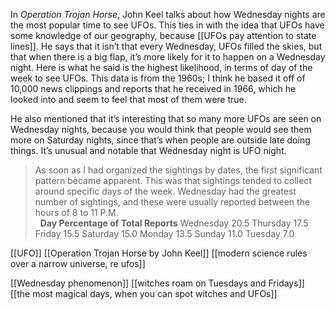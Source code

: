 In _Operation Trojan Horse_, John Keel talks about how Wednesday nights are the most popular time to see UFOs. This ties in with the idea that UFOs have some knowledge of our geography, because [[UFOs pay attention to state lines]]. He says that it isn’t that every Wednesday, UFOs filled the skies, but that when there is a big flap, it’s more likely for it to happen on a Wednesday night. Here is what he said is the highest likelihood, in terms of day of the week to see UFOs. This data is from the 1960s; I think he based it off of 10,000 news clippings and reports that he received in 1966, which he looked into and seem to feel that most of them were true.

He also mentioned that it’s interesting that so many more UFOs are seen on Wednesday nights, because you would think that people would see them more on Saturday nights, since that’s when people are outside late doing things. It’s unusual and notable that Wednesday night is UFO night.

> As soon as I had organized the sightings by dates, the first significant pattern became apparent. This was that sightings tended to collect around specific days of the week. Wednesday had the greatest number of sightings, and these were usually reported between the hours of 8 to 11 P.M.  
> 
> **Day Percentage of Total Reports**
> Wednesday 20.5
> Thursday 17.5
> Friday 15.5
> Saturday 15.0
> Monday 13.5
> Sunday 11.0
> Tuesday 7.0

[[UFO]] [[Operation Trojan Horse by John Keel]] [[modern science rules over a narrow universe, re ufos]]


[[Wednesday phenomenon]]
[[witches roam on Tuesdays and Fridays]]
[[the most magical days, when you can spot witches and UFOs]]
